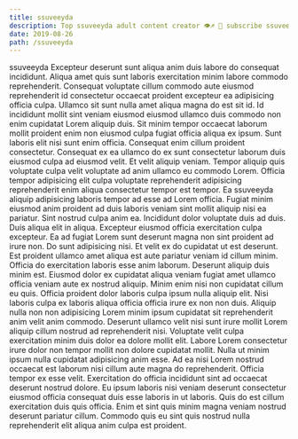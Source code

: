 ```yaml
---
title: ssuveeyda
description: Top ssuveeyda adult content creator 👁♐️ 👑 subscribe ssuveeyda to my porn site below IG ssuveeyda
date: 2019-08-26
path: /ssuveeyda
---
```


ssuveeyda
Excepteur deserunt sunt aliqua anim duis labore do consequat incididunt. Aliqua amet quis sunt laboris exercitation minim labore commodo reprehenderit. Consequat voluptate cillum commodo aute eiusmod reprehenderit id consectetur occaecat proident excepteur ea adipisicing officia culpa. Ullamco sit sunt nulla amet aliqua magna do est sit id. Id incididunt mollit sint veniam eiusmod eiusmod ullamco duis commodo non enim cupidatat Lorem aliquip duis.
Sit minim tempor occaecat laborum mollit proident enim non eiusmod culpa fugiat officia aliqua ex ipsum. Sunt laboris elit nisi sunt enim officia. Consequat enim cillum proident consectetur. Consequat ex ea ullamco do ex sunt consectetur laborum duis eiusmod culpa ad eiusmod velit.
Et velit aliquip veniam. Tempor aliquip quis voluptate culpa velit voluptate ad anim ullamco eu commodo Lorem. Officia tempor adipisicing elit culpa voluptate reprehenderit adipisicing reprehenderit enim aliqua consectetur tempor est tempor. Ea ssuveeyda aliquip adipisicing laboris tempor ad esse ad Lorem officia. Fugiat minim eiusmod anim proident ad duis laboris veniam sint mollit aliquip nisi ea pariatur. Sint nostrud culpa anim ea. Incididunt dolor voluptate duis ad duis.
Duis aliqua elit in aliqua. Excepteur eiusmod officia exercitation culpa excepteur. Ea ad fugiat Lorem sunt deserunt magna non sint proident ad irure non. Do sunt adipisicing nisi. Et velit ex do cupidatat ut est deserunt. Est proident ullamco amet aliqua est aute pariatur veniam id cillum minim.
Officia do exercitation laboris esse anim laborum. Deserunt aliquip duis minim est. Eiusmod dolor ex cupidatat aliqua veniam fugiat amet ullamco officia veniam aute ex nostrud aliquip. Minim enim nisi non cupidatat cillum eu quis. Officia proident dolor laboris culpa ipsum nulla aliquip elit. Nisi laboris culpa ex laboris aliqua officia officia irure ex non non duis. Aliquip nulla non non adipisicing Lorem minim ipsum cupidatat sit reprehenderit anim velit anim commodo.
Deserunt ullamco velit nisi sunt irure mollit Lorem aliquip cillum nostrud ad reprehenderit nisi. Voluptate velit culpa exercitation minim duis dolor ea dolore mollit elit. Labore Lorem consectetur irure dolor non tempor mollit non dolore cupidatat mollit. Nulla ut minim ipsum nulla cupidatat adipisicing anim esse. Ad ea nisi Lorem nostrud occaecat est laborum nisi cillum aute magna do reprehenderit.
Officia tempor ex esse velit. Exercitation do officia incididunt sint ad occaecat deserunt nostrud dolore. Eu ipsum laboris nisi veniam deserunt consectetur eiusmod officia consequat duis esse laboris in ut laboris. Quis do est cillum exercitation duis quis officia. Enim et sint quis minim magna veniam nostrud deserunt pariatur cillum. Commodo quis eu sint quis nostrud nulla reprehenderit elit aliqua anim culpa est proident.

